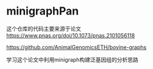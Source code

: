 # minigraphPan

这个仓库的代码主要来源于论文 https://www.pnas.org/doi/10.1073/pnas.2101056118

https://github.com/AnimalGenomicsETH/bovine-graphs

学习这个论文中利用minigraph构建泛基因组的分析思路
